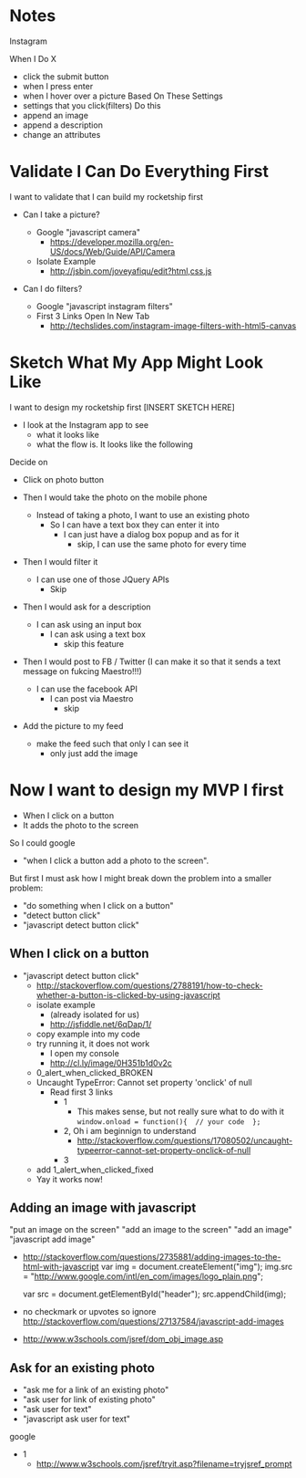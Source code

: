 # Notes

Instagram

When I Do X
- click the submit button
- when I press enter
- when I hover over a picture
Based On These Settings
- settings that you click(filters)
Do this
- append an image
- append a description
- change an attributes


# Validate I Can Do Everything First

I want to validate that I can build my rocketship first

- Can I take a picture?
    - Google "javascript camera"
        - https://developer.mozilla.org/en-US/docs/Web/Guide/API/Camera
    - Isolate Example
        - http://jsbin.com/joveyafiqu/edit?html,css,js

- Can I do filters?
    - Google "javascript instagram filters"
    - First 3 Links Open In New Tab
        - http://techslides.com/instagram-image-filters-with-html5-canvas

# Sketch What My App Might Look Like

I want to design my rocketship first
[INSERT SKETCH HERE]

- I look at the Instagram app to see
    - what it looks like
    - what the flow is. It looks like the following

Decide on
- Click on photo button
- Then I would take the photo on the mobile phone
    - Instead of taking a photo, I want to use an existing photo
        - So I can have a text box they can enter it into
            - I can just have a dialog box popup and as for it
                - skip, I can use the same photo for every time
- Then I would filter it
    - I can use one of those JQuery APIs
        - Skip
- Then I would ask for a description
    - I can ask using an input box
        - I can ask using a text box
            - skip this feature

- Then I would post to FB / Twitter (I can make it so that it sends a text message on fukcing Maestro!!!)
    - I can use the facebook API
        - I can post via Maestro
            - skip

- Add the picture to my feed
    - make the feed such that only I can see it
        - only just add the image

# Now I want to design my MVP I first
- When I click on a button
- It adds the photo to the screen

So I could google
- "when I click a button add a photo to the screen".

But first I must ask how I might break down the problem into a smaller problem:
- "do something when I click on a button"
- "detect button click"
- "javascript detect button click"

## When I click on a button
- "javascript detect button click"
    - http://stackoverflow.com/questions/2788191/how-to-check-whether-a-button-is-clicked-by-using-javascript
    - isolate example
        + (already isolated for us)
        + http://jsfiddle.net/6qDap/1/
    + copy example into my code
    - try running it, it does not work
        + I open my console
        + http://cl.ly/image/0H351b1d0v2c
    - 0_alert_when_clicked_BROKEN
    + Uncaught TypeError: Cannot set property 'onclick' of null
        * Read first 3 links
            * 1
                - This makes sense, but not really sure what to do with it
                    `
                        window.onload = function(){ 
                            // your code 
                        };
                    `
            * 2, Oh i am beginnign to understand
                - http://stackoverflow.com/questions/17080502/uncaught-typeerror-cannot-set-property-onclick-of-null
            * 3
    - add 1_alert_when_clicked_fixed
    - Yay it works now!

## Adding an image with javascript
"put an image on the screen"
"add an image to the screen"
"add an image"
"javascript add image"

- http://stackoverflow.com/questions/2735881/adding-images-to-the-html-with-javascript
    var img = document.createElement("img");
    img.src = "http://www.google.com/intl/en_com/images/logo_plain.png";

    var src = document.getElementById("header");
    src.appendChild(img);

- no checkmark or upvotes so ignore
    http://stackoverflow.com/questions/27137584/javascript-add-images

- http://www.w3schools.com/jsref/dom_obj_image.asp



## Ask for an existing photo
- "ask me for a link of an existing photo"
- "ask user for link of existing photo"
- "ask user for text"
- "javascript ask user for text"

google
- 1
    - http://www.w3schools.com/jsref/tryit.asp?filename=tryjsref_prompt


